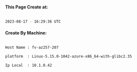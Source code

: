 
   
#### This Page Create at:

```bash

2023-08-17 - 16:29:36 UTC

```

#### Create By Machine:

```bash

Host Name : fv-az257-207

platform  : Linux-5.15.0-1042-azure-x86_64-with-glibc2.35

Ip Local  : 10.1.0.42

```

